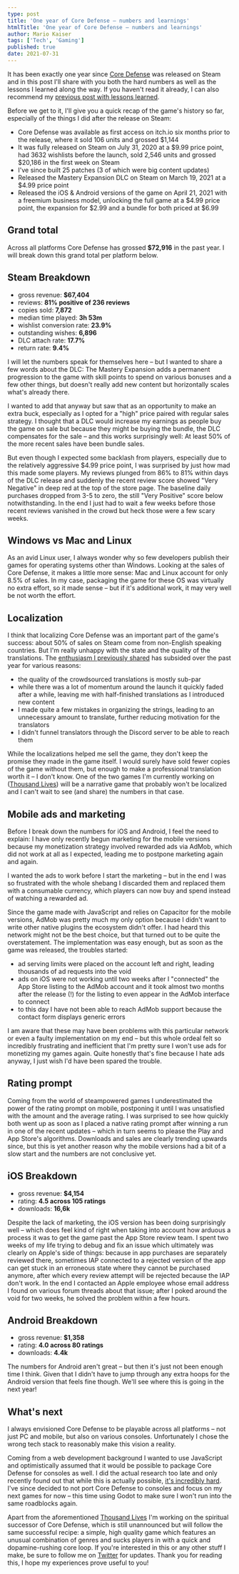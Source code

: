 ```yaml
---
type: post
title: 'One year of Core Defense – numbers and learnings'
htmlTitle: 'One year of Core Defense – numbers and learnings'
author: Mario Kaiser
tags: ['Tech', 'Gaming']
published: true
date: 2021-07-31
---
```


It has been exactly one year since [Core Defense](https://coredefense.ehmprah.com/) was released on Steam and in this post I'll share with you both the hard numbers as well as the lessons I learned along the way. If you haven't read it already, I can also recommend my [previous post with lessons learned](/f/how-make-successful-indie-game.html).

Before we get to it, I'll give you a quick recap of the game's history so far, especially of the things I did after the release on Steam:

- Core Defense was available as first access on itch.io six months prior to the release, where it sold 106 units and grossed $1,144
- It was fully released on Steam on July 31, 2020 at a $9.99 price point, had 3632 wishlists before the launch, sold 2,546 units and grossed $20,186 in the first week on Steam
- I've since built 25 patches (3 of which were big content updates)
- Released the Mastery Expansion DLC on Steam on March 19, 2021 at a $4.99 price point
- Released the iOS & Android versions of the game on April 21, 2021 with a freemium business model, unlocking the full game at a $4.99 price point, the expansion for $2.99 and a bundle for both priced at $6.99

## Grand total

Across all platforms Core Defense has grossed **$72,916** in the past year. I will break down this grand total per platform below.

## Steam Breakdown

- gross revenue: **$67,404**
- reviews: **81% positive of 236 reviews**
- copies sold: **7,872**
- median time played: **3h 53m**
- wishlist conversion rate: **23.9%**
- outstanding wishes: **6,896**
- DLC attach rate: **17.7%**
- return rate: **9.4%**

I will let the numbers speak for themselves here – but I wanted to share a few words about the DLC: The Mastery Expansion adds a permanent progression to the game with skill points to spend on various bonuses and a few other things, but doesn't really add new content but horizontally scales what's already there.

I wanted to add that anyway but saw that as an opportunity to make an extra buck, especially as I opted for a "high" price paired with regular sales strategy. I thought that a DLC would increase my earnings as people buy the game on sale but because they might be buying the bundle, the DLC compensates for the sale – and this works surprisingly well: At least 50% of the more recent sales have been bundle sales.

But even though I expected some backlash from players, especially due to the relatively aggressive $4.99 price point, I was surprised by just how mad this made some players. My reviews plunged from 86% to 81% within days of the DLC release and suddenly the recent review score showed "Very Negative" in deep red at the top of the store page. The baseline daily purchases dropped from 3-5 to zero, the still "Very Positive" score below notwithstanding. In the end I just had to wait a few weeks before those recent reviews vanished in the crowd but heck those were a few scary weeks.

## Windows vs Mac and Linux

As an avid Linux user, I always wonder why so few developers publish their games for operating systems other than Windows. Looking at the sales of Core Defense, it makes a little more sense: Mac and Linux account for only 8.5% of sales. In my case, packaging the game for these OS was virtually no extra effort, so it made sense – but if it's additional work, it may very well be not worth the effort.

## Localization

I think that localizing Core Defense was an important part of the game's success: about 50% of sales on Steam come from non-English speaking countries. But I'm really unhappy with the state and the quality of the translations. The [enthusiasm I previously shared](/f/how-make-successful-indie-game.html) has subsided over the past year for various reasons:

- the quality of the crowdsourced translations is mostly sub-par
- while there was a lot of momentum around the launch it quickly faded after a while, leaving me with half-finished translations as I introduced new content
- I made quite a few mistakes in organizing the strings, leading to an unnecessary amount to translate, further reducing motivation for the translators
- I didn't funnel translators through the Discord server to be able to reach them

While the localizations helped me sell the game, they don't keep the promise they made in the game itself. I would surely have sold fewer copies of the game without them, but enough to make a professional translation worth it – I don't know. One of the two games I'm currently working on ([Thousand Lives](https://thousandlives.ehmprah.com/)) will be a narrative game that probably won't be localized and I can't wait to see (and share) the numbers in that case.

## Mobile ads and marketing

Before I break down the numbers for iOS and Android, I feel the need to explain: I have only recently begun marketing for the mobile versions because my monetization strategy involved rewarded ads via AdMob, which did not work at all as I expected, leading me to postpone marketing again and again.

I wanted the ads to work before I start the marketing – but in the end I was so frustrated with the whole shebang I discarded them and replaced them with a consumable currency, which players can now buy and spend instead of watching a rewarded ad.

Since the game made with JavaScript and relies on Capacitor for the mobile versions, AdMob was pretty much my only option because I didn't want to write other native plugins the ecosystem didn't offer. I had heard this network might not be the best choice, but that turned out to be quite the overstatement. The implementation was easy enough, but as soon as the game was released, the troubles started:

- ad serving limits were placed on the account left and right, leading thousands of ad requests into the void
- ads on iOS were not working until two weeks after I "connected" the App Store listing to the AdMob account and it took almost two months after the release (!) for the listing to even appear in the AdMob interface to connect
- to this day I have not been able to reach AdMob support because the contact form displays generic errors

I am aware that these may have been problems with this particular network or even a faulty implementation on my end – but this whole ordeal felt so incredibly frustrating  and inefficient that I'm pretty sure I won't use ads for monetizing my games again. Quite honestly that's fine because I hate ads anyway, I just wish I'd have been spared the trouble.

## Rating prompt

Coming from the world of steampowered games I underestimated the power of the rating prompt on mobile, postponing it until I was unsatisfied with the amount and the average rating. I was surprised to see how quickly both went up as soon as I placed a native rating prompt after winning a run in one of the recent updates – which in turn seems to please the Play and App Store's algorithms. Downloads and sales are clearly trending upwards since, but this is yet another reason why the mobile versions had a bit of a slow start and the numbers are not conclusive yet.

## iOS Breakdown

- gross revenue: **$4,154**
- rating: **4.5 across 105 ratings**
- downloads: **16,6k**

Despite the lack of marketing, the iOS version has been doing surprisingly well – which does feel kind of right when taking into account how arduous a process it was to get the game past the App Store review team. I spent two weeks of my life trying to debug and fix an issue which ultimately was clearly on Apple's side of things: because in app purchases are separately reviewed there, sometimes IAP connected to a rejected version of the app can get stuck in an erroneous state where they cannot be purchased anymore, after which every review attempt will be rejected because the IAP don't work. In the end I contacted an Apple employee whose email address I found on various forum threads about that issue; after I poked around the void for two weeks, he solved the problem within a few hours.

## Android Breakdown

- gross revenue: **$1,358**
- rating: **4.0 across 80 ratings**
- downloads: **4.4k**

The numbers for Android aren't great – but then it's just not been enough time I think. Given that I didn't have to jump through any extra hoops for the Android version that feels fine though. We'll see where this is going in the next year!

## What's next

I always envisioned Core Defense to be playable across all platforms – not just PC and mobile, but also on various consoles. Unfortunately I chose the wrong tech stack to reasonably make this vision a reality.

Coming from a web development background I wanted to use JavaScript and optimistically assumed that it would be possible to package Core Defense for consoles as well. I did the actual research too late and only recently found out that while this is actually possible, [it's incredibly hard](/f/multi-platform-games-javascript.html). I've since decided to not port Core Defense to consoles and focus on my next games for now – this time using Godot to make sure I won't run into the same roadblocks again.

Apart from the aforementioned [Thousand Lives](https://thousandlives.ehmprah.com/) I'm working on the spiritual successor of Core Defense, which is still unannounced but will follow the same successful recipe: a simple, high quality game which features an unusual combination of genres and sucks players in with a quick and dopamine-rushing core loop. If you're interested in this or any other stuff I make, be sure to follow me on [Twitter](https://twitter.com/ehmprah) for updates. Thank you for reading this, I hope my experiences prove useful to you!

<img src="https://vg09.met.vgwort.de/na/2f2dd17160214d0c884d613f3d2251e7" width="1" height="1" alt="">
